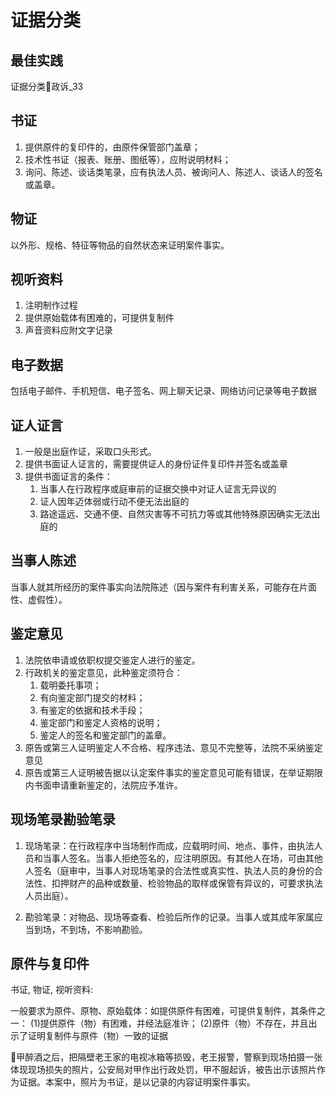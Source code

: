 
# 证据分类

## 最佳实践

证据分类🚪政诉_33

## 书证
1. 提供原件的复印件的，由原件保管部门盖章；
2. 技术性书证（报表、账册、图纸等），应附说明材料；
3. 询问、陈述、谈话类笔录，应有执法人员、被询问人、陈述人、谈话人的签名或盖章。


## 物证

以外形、规格、特征等物品的自然状态来证明案件事实。


## 视听资料
1. 注明制作过程
2. 提供原始载体有困难的，可提供复制件
3. 声音资料应附文字记录



## 电子数据

包括电子邮件、手机短信、电子签名、网上聊天记录、网络访问记录等电子数据


## 证人证言

1. 一般是出庭作证，采取口头形式。
2. 提供书面证人证言的，需要提供证人的身份证件复印件并签名或盖章
3. 提供书面证言的条件：
    1. 当事人在行政程序或庭审前的证据交换中对证人证言无异议的
    1. 证人因年迈体弱或行动不便无法出庭的
    1. 路途遥远、交通不便、自然灾害等不可抗力等或其他特殊原因确实无法出庭的


## 当事人陈述
当事人就其所经历的案件事实向法院陈述（因与案件有利害关系，可能存在片面性、虚假性）。


## 鉴定意见

1. 法院依申请或依职权提交鉴定人进行的鉴定。
2. 行政机关的鉴定意见，此种鉴定须符合：
    1. 载明委托事项；
    1. 有向鉴定部门提交的材料；
    1. 有鉴定的依据和技术手段；
    1. 鉴定部门和鉴定人资格的说明；
    1. 鉴定人的签名和鉴定部门的盖章。
3. 原告或第三人证明鉴定人不合格、程序违法、意见不完整等，法院不采纳鉴定意见
4. 原告或第三人证明被告据以认定案件事实的鉴定意见可能有错误，在举证期限内书面申请重新鉴定的，法院应予准许。



## 现场笔录勘验笔录

1. 现场笔录：在行政程序中当场制作而成，应载明时间、地点、事件，由执法人员和当事人签名。当事人拒绝签名的，应注明原因。有其他人在场，可由其他人签名（庭审中，当事人对现场笔录的合法性或真实性、执法人员的身份的合法性、扣押财产的品种或数量、检验物品的取样或保管有异议的，可要求执法人员出庭）。

2. 勘验笔录：对物品、现场等查看、检验后所作的记录。当事人或其成年家属应当到场，不到场，不影响勘验。



## 原件与复印件

书证, 物证, 视听资料:

一般要求为原件、原物、原始载体：如提供原件有困难，可提供复制件，其条件之一：
(1)提供原件（物）有困难，并经法庭准许；
(2)原件（物）不存在，并且出示了证明复制件与原件（物）一致的证据



🍐甲醉酒之后，把隔壁老王家的电视冰箱等损毁，老王报警，警察到现场拍摄一张体现现场损失的照片，公安局对甲作出行政处罚，甲不服起诉，被告出示该照片作为证据。本案中，照片为书证，是以记录的内容证明案件事实。























